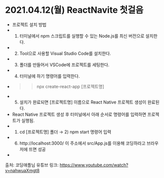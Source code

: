 # 2021.04.12(월) ReactNavite 첫걸음
- 프로젝트 설치 방법
- 1. 터미널에서 npm 스크립트를 실행할 수 있는 Node.js를 최신 버전으로 설치한다.
- 2. Tool으로 사용할 Visual Studio Code를 설치한다.
- 3. 폴더를 만들어서 VSCode에 프로젝트를 세팅한다.
- 4. 터미널에 하기 명령어를 입력한다. 
-    >> npx create-react-app [프로젝트명]
- 5. 설치가 완료되면 [프로젝트명] 이름으로 React Native 프로젝트 생성이 완료된다.
-    React Native 프로젝트 생성 후 터미널에서 아래 순서로 명령어를 입력하면 프로젝트가 실행됨.
-    1) cd [프로젝트명] 폴더 → 2) npm start 명령어 입력
- 6. http://localhost:3000/ 이 주소에서 src/App.js를 이용해 코딩하라고 브라우저에 뜨면 성공
-
출처: 코딩애플님 유튜브
링크: https://www.youtube.com/watch?v=nahwuaXmgt8
